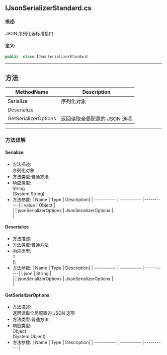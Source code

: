 ## IJsonSerializerStandard.cs 


#### 描述:


JSON 序列化器标准接口


#### 定义: 
``` csharp
public  class IJsonSerializerStandard
```
---
## 方法 
| MethodName      | Description | 
| ----------- | ----------- |
| Serialize | 序列化对象 |
| Deserialize |  |
| GetSerializerOptions | 返回读取全局配置的 JSON 选项 |
---
### 方法详解 
####  Serialize
* 方法描述:<br> 序列化对象
* 方法类型:普通方法
* 响应类型:<br> String <br> (System.String)
* 方法参数:
| Name      | Type | Description|
| ----------- | ----------- |-----------|
| value | Object |<br> |
| jsonSerializerOptions | JsonSerializerOptions |<br> |
####  Deserialize
* 方法描述:<br> 
* 方法类型:普通方法
* 响应类型:<br> T <br> ()
* 方法参数:
| Name      | Type | Description|
| ----------- | ----------- |-----------|
| json | String |<br> |
| jsonSerializerOptions | JsonSerializerOptions |<br> |
####  GetSerializerOptions
* 方法描述:<br> 返回读取全局配置的 JSON 选项
* 方法类型:普通方法
* 响应类型:<br> Object <br> (System.Object)
* 方法参数:
| Name      | Type | Description|
| ----------- | ----------- |-----------|
